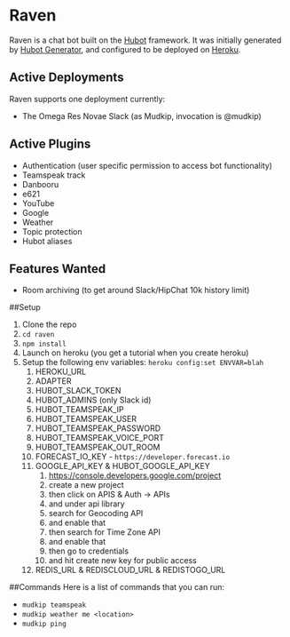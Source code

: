 # Raven

Raven is a chat bot built on the [Hubot][hubot] framework. It was initially generated by [Hubot Generator][generator-hubot], and configured to be deployed on [Heroku][heroku].

[heroku]: http://www.heroku.com
[hubot]: http://hubot.github.com
[generator-hubot]: https://github.com/github/generator-hubot

## Active Deployments

Raven supports one deployment currently:

* The Omega Res Novae Slack (as Mudkip, invocation is @mudkip)

## Active Plugins

* Authentication (user specific permission to access bot functionality)
* Teamspeak track
* Danbooru
* e621
* YouTube
* Google
* Weather
* Topic protection
* Hubot aliases

## Features Wanted

* Room archiving (to get around Slack/HipChat 10k history limit)

##Setup
1. Clone the repo
2. ```cd raven```
3. ```npm install```
4. Launch on heroku (you get a tutorial when you create heroku)
5. Setup the following env variables: ```heroku config:set ENVVAR=blah```
	1. HEROKU_URL
	2. ADAPTER
	3. HUBOT_SLACK_TOKEN
	4. HUBOT_ADMINS (only Slack id)
	5. HUBOT_TEAMSPEAK_IP
	6. HUBOT_TEAMSPEAK_USER
	7. HUBOT_TEAMSPEAK_PASSWORD
	8. HUBOT_TEAMSPEAK_VOICE_PORT
	9. HUBOT_TEAMSPEAK_OUT_ROOM
	10. FORECAST_IO_KEY - ```https://developer.forecast.io```
	11. GOOGLE_API_KEY & HUBOT_GOOGLE_API_KEY
		1. https://console.developers.google.com/project
		2. create a new project
		2. then click on APIS & Auth -> APIs
		2. and under api library
		2. search for Geocoding API
		2. and enable that
		2. then search for Time Zone API
		2. and enable that
		2. then go to credentials
		2. and hit create new key for public access
	12. REDIS_URL & REDISCLOUD_URL & REDISTOGO_URL

##Commands
Here is a list of commands that you can run:
* ```mudkip teamspeak```
* ```mudkip weather me <location>```
* ```mudkip ping```
